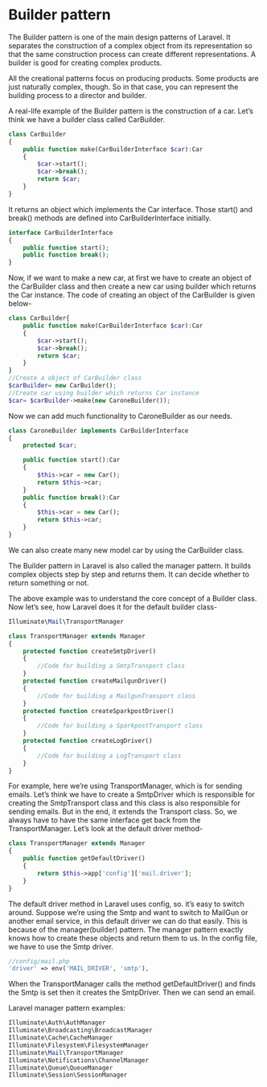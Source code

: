 # Builder pattern

The Builder pattern is one of the main design patterns of Laravel. It separates the construction of a complex object from its representation so that the same construction process can create different representations. A builder is good for creating complex products.

All the creational patterns focus on producing products. Some products are just naturally complex, though. So in that case, you can represent the building process to a director and builder.

A real-life example of the Builder pattern is the construction of a car. Let’s think we have a builder class called CarBuilder.

```php
class CarBuilder
{
    public function make(CarBuilderInterface $car):Car
    {
        $car->start();
        $car->break();
        return $car;   
    }
}
```

It returns an object which implements the Car interface. Those start() and break() methods are defined into CarBuilderInterface initially.

```php
interface CarBuilderInterface
{
    public function start();
    public function break();
}
```

Now, if we want to make a new car, at first we have to create an object of the CarBuilder class and then create a new car using builder which returns the Car instance. The code of creating an object of the CarBuilder is given below-

```php
class CarBuilder{
    public function make(CarBuilderInterface $car):Car
    {
        $car->start();
        $car->break();
        return $car;
    }
}
//Create a object of CarBuilder class
$carBuilder= new CarBuilder();
//Create car using builder which returns Car instance
$car= $carBuilder->make(new CaroneBuilder());
```

Now we can add much functionality to CaroneBuilder as our needs.

```php
class CaroneBuilder implements CarBuilderInterface
{
    protected $car;

    public function start():Car
    {
        $this->car = new Car();
        return $this->car;
    }
    public function break():Car
    {
        $this->car = new Car();
        return $this->car;
    }
}
```

We can also create many new model car by using the CarBuilder class.

The Builder pattern in Laravel is also called the manager pattern. It builds complex objects step by step and returns them. It can decide whether to return something or not.

The above example was to understand the core concept of a Builder class. Now let’s see, how Laravel does it for the default builder class-

```php
Illuminate\Mail\TransportManager

class TransportManager extends Manager
{
    protected function createSmtpDriver()
    {
        //Code for building a SmtpTransport class
    }
    protected function createMailgunDriver()
    {
        //Code for building a MailgunTransport class
    }
    protected function createSparkpostDriver()
    {
        //Code for building a SparkpostTransport class
    }
    protected function createLogDriver()
    {
        //Code for building a LogTransport class
    }
}
```

For example, here we’re using TransportManager, which is for sending emails. Let’s think we have to create a SmtpDriver which is responsible for creating the SmtpTransport class and this class is also responsible for sending emails. But in the end, it extends the Transport class. So, we always have to have the same interface get back from the TransportManager. Let’s look at the default driver method-

```php
class TransportManager extends Manager
{
    public function getDefaultDriver()
    {
        return $this->app['config']['mail.driver'];
    }
}
```

The default driver method in Laravel uses config, so. it’s easy to switch around. Suppose we’re using the Smtp and want to switch to MailGun or another email service, in this default driver we can do that easily. This is because of the manager(builder) pattern. The manager pattern exactly knows how to create these objects and return them to us. In the config file, we have to use the Smtp driver.

```php
//config/mail.php
'driver' => env('MAIL_DRIVER', 'smtp'),
```

When the TransportManager calls the method getDefaultDriver() and finds the Smtp is set then it creates the SmtpDriver. Then we can send an email.

Laravel manager pattern examples:

```php
Illuminate\Auth\AuthManager
Illuminate\Broadcasting\BroadcastManager
Illuminate\Cache\CacheManager
Illuminate\Filesystem\FilesystemManager
Illuminate\Mail\TransportManager
Illuminate\Notifications\ChannelManager
Illuminate\Queue\QueueManager
Illuminate\Session\SessionManager
```
